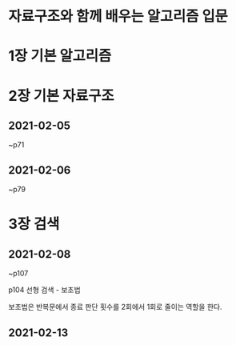 # 자료구조와 함께 배우는 알고리즘 입문

# 1장 기본 알고리즘

# 2장 기본 자료구조

## 2021-02-05 

~p71

## 2021-02-06

~p79

# 3장 검색

## 2021-02-08

~p107

p104 선형 검색 - 보초법

보초법은 반복문에서 종료 판단 횟수를 2회에서 1회로 줄이는 역할을 한다. 

## 2021-02-13

